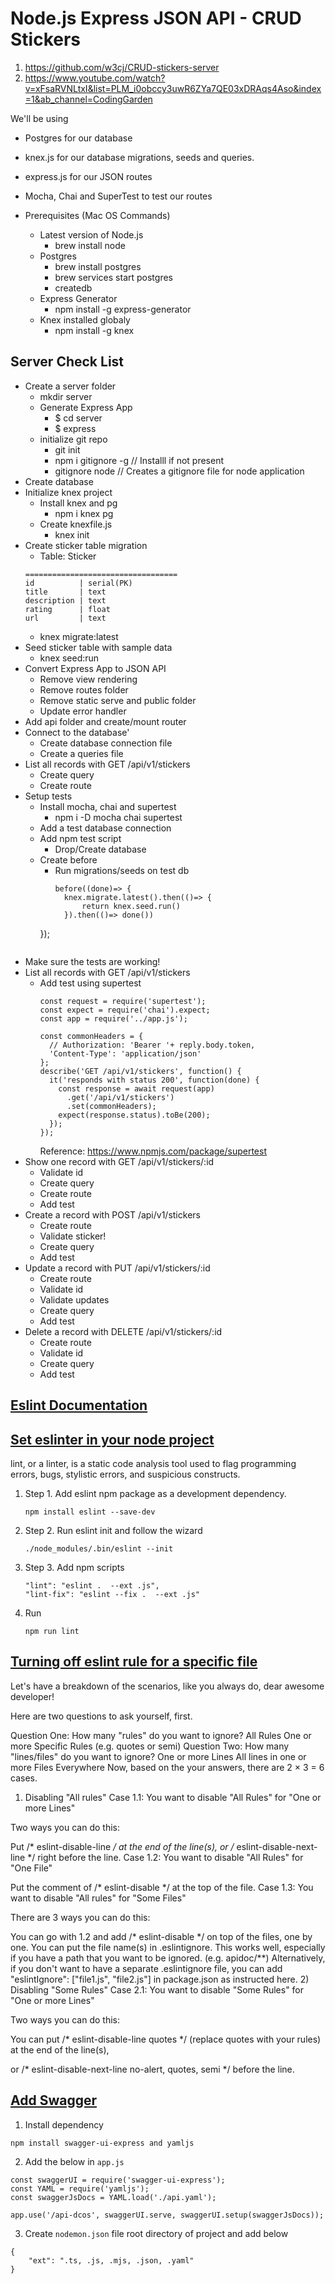 # Node.js Express JSON API - CRUD Stickers
1. https://github.com/w3cj/CRUD-stickers-server
2. https://www.youtube.com/watch?v=xFsaRVNLtxI&list=PLM_i0obccy3uwR6ZYa7QE03xDRAqs4Aso&index=1&ab_channel=CodingGarden


We'll be using
* Postgres for our database
* knex.js for our database migrations, seeds and queries.
* express.js for our JSON routes
* Mocha, Chai and SuperTest to test our routes

* Prerequisites (Mac OS Commands)
  * Latest version of Node.js
    * brew install node
  * Postgres
    * brew install postgres
    * brew services start postgres
    * createdb
  * Express Generator
    * npm install -g express-generator
  * Knex installed globaly
    * npm install -g knex

## Server Check List
* Create a server folder
    - mkdir server
  * Generate Express App
    - $ cd server
    - $ express
  * initialize git repo
    - git init
    - npm i gitignore -g    // Installl if not present
    - gitignore node        // Creates a gitignore file for node application
* Create database
* Initialize knex project
  * Install knex and pg
    - npm i knex pg
  * Create knexfile.js
    - knex init
* Create sticker table migration
  - Table: Sticker
  ```
  ==================================
  id          | serial(PK)
  title       | text
  description | text
  rating      | float
  url         | text
  ```
  - knex migrate:latest
* Seed sticker table with sample data
  - knex seed:run
* Convert Express App to JSON API
  * Remove view rendering
  * Remove routes folder
  * Remove static serve and public folder
  * Update error handler
* Add api folder and create/mount router
* Connect to the database'
  * Create database connection file
  * Create a queries file
* List all records with GET /api/v1/stickers
  * Create query
  * Create route
* Setup tests
  * Install mocha, chai and supertest
    - npm i -D mocha chai supertest
  * Add a test database connection
  * Add npm test script
    * Drop/Create database
  * Create before
    * Run migrations/seeds on test db
      ```
      before((done)=> {
        knex.migrate.latest().then(()=> {
            return knex.seed.run()
        }).then(()=> done())
    });
    ```
* Make sure the tests are working!
* List all records with GET /api/v1/stickers
    * Add test using supertest
      ```
      const request = require('supertest');
      const expect = require('chai').expect;
      const app = require('../app.js');

      const commonHeaders = {
        // Authorization: 'Bearer '+ reply.body.token,
        'Content-Type': 'application/json'
      };
      describe('GET /api/v1/stickers', function() {
        it('responds with status 200', function(done) {
          const response = await request(app)
            .get('/api/v1/stickers')
            .set(commonHeaders);
          expect(response.status).toBe(200);
        });
      });
      ```
      Reference: https://www.npmjs.com/package/supertest
* Show one record with GET /api/v1/stickers/:id
  * Validate id
  * Create query
  * Create route
  * Add test
* Create a record with POST /api/v1/stickers
  * Create route
  * Validate sticker!
  * Create query
  * Add test
* Update a record with PUT /api/v1/stickers/:id
  * Create route
  * Validate id
  * Validate updates
  * Create query
  * Add test
* Delete a record with DELETE /api/v1/stickers/:id
  * Create route
  * Validate id
  * Create query
  * Add test

## [Eslint Documentation](https://eslint.org/docs/latest/)

## [Set eslinter in your node project](https://mojitocoder.medium.com/how-to-add-code-linting-for-a-node-js-project-b210d8759cd5)
  lint, or a linter, is a static code analysis tool used to flag programming errors, bugs, stylistic errors, and suspicious constructs.
1. Step 1. Add eslint npm package as a development dependency.
    ```
    npm install eslint --save-dev
    ```
2. Step 2. Run eslint init and follow the wizard
    ```
    ./node_modules/.bin/eslint --init
    ```
3. Step 3. Add npm scripts
    ```
    "lint": "eslint .  --ext .js",
    "lint-fix": "eslint --fix .  --ext .js"
    ```
4. Run
    ```
    npm run lint
    ```

## [Turning off eslint rule for a specific file](https://stackoverflow.com/questions/34764287/turning-off-eslint-rule-for-a-specific-file)
Let's have a breakdown of the scenarios, like you always do, dear awesome developer!

Here are two questions to ask yourself, first.

Question One: How many "rules" do you want to ignore?
All Rules
One or more Specific Rules (e.g. quotes or semi)
Question Two: How many "lines/files" do you want to ignore?
One or more Lines
All lines in one or more Files
Everywhere
Now, based on the your answers, there are 2 × 3 = 6 cases.

1) Disabling "All rules"
Case 1.1: You want to disable "All Rules" for "One or more Lines"

Two ways you can do this:

Put /* eslint-disable-line */ at the end of the line(s),
or /* eslint-disable-next-line */ right before the line.
Case 1.2: You want to disable "All Rules" for "One File"

Put the comment of /* eslint-disable */ at the top of the file.
Case 1.3: You want to disable "All rules" for "Some Files"

There are 3 ways you can do this:

You can go with 1.2 and add /* eslint-disable */ on top of the files, one by one.
You can put the file name(s) in .eslintignore. This works well, especially if you have a path that you want to be ignored. (e.g. apidoc/**)
Alternatively, if you don't want to have a separate .eslintignore file, you can add "eslintIgnore": ["file1.js", "file2.js"] in package.json as instructed here.
2) Disabling "Some Rules"
Case 2.1: You want to disable "Some Rules" for "One or more Lines"

Two ways you can do this:

You can put /* eslint-disable-line quotes */ (replace quotes with your rules) at the end of the line(s),

or /* eslint-disable-next-line no-alert, quotes, semi */ before the line.

## [Add Swagger](https://github.com/syed-ashraf123/swagger-express/tree/master)
1. Install dependency
```
npm install swagger-ui-express and yamljs
```
2. Add the below in `app.js`
```
const swaggerUI = require('swagger-ui-express');
const YAML = require('yamljs');
const swaggerJsDocs = YAML.load('./api.yaml');

app.use('/api-dcos', swaggerUI.serve, swaggerUI.setup(swaggerJsDocs));
```
3. Create `nodemon.json` file root directory of project and add below
```
{
    "ext": ".ts, .js, .mjs, .json, .yaml"
}
```
